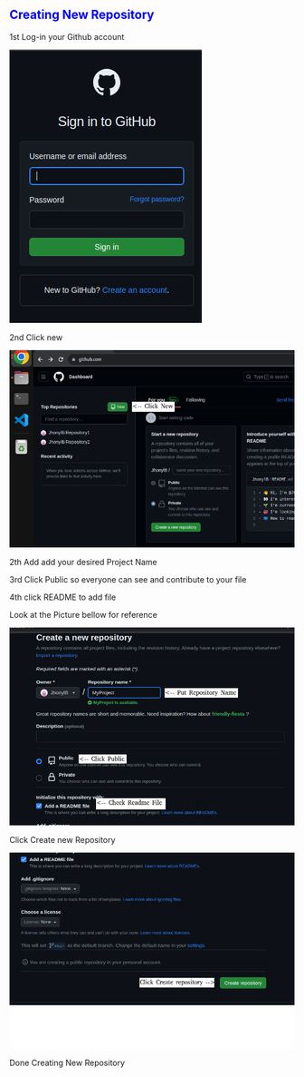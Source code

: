<h2 style="color:blue;">Creating New Repository</h1>
  <p>1st Log-in your Github account</p>
  <img src="https://github.com/JhonylB/MyProject/blob/main/Pictures/1.png">
  <p>2nd Click new</p>
  <img src="https://github.com/JhonylB/MyProject/blob/main/Pictures/2.png">
  <p>2th Add add your desired Project Name</p>
  <p>3rd Click Public so everyone can see and contribute to your file</p>
  <p>4th click README to add file </p>
  <p> Look at the Picture bellow for reference </p>
<img src="https://github.com/JhonylB/MyProject/blob/main/Pictures/3.png">
    <p>Click Create new Repository</p>
  <img src="https://github.com/JhonylB/MyProject/blob/main/Pictures/4.png">
  <p>Done Creating New Repository</p>
